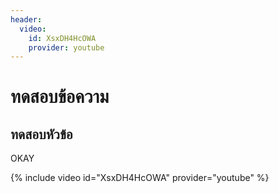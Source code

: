 ```yaml
---
header:
  video:
    id: XsxDH4HcOWA
    provider: youtube
---
```

# ทดสอบข้อความ
## ทดสอบหัวข้อ
OKAY

{% include video id="XsxDH4HcOWA" provider="youtube" %}
